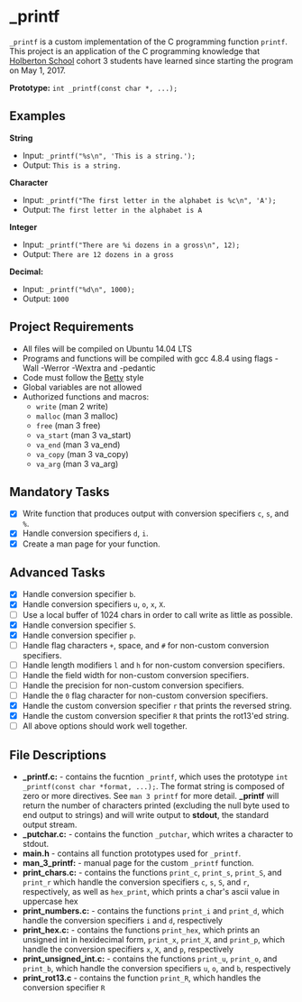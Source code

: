 # \_printf

`_printf` is a custom implementation of the C programming function `printf`. This project is an application of the C programming knowledge that [Holberton School](https://www.holbertonschool.com/) cohort 3 students have learned since starting the program on May 1, 2017.

**Prototype:** `int _printf(const char *, ...);`

## Examples

**String**

- Input: `_printf("%s\n", 'This is a string.');`
- Output: `This is a string.`

**Character**

- Input: `_printf("The first letter in the alphabet is %c\n", 'A');`
- Output: `The first letter in the alphabet is A`

**Integer**

- Input: `_printf("There are %i dozens in a gross\n", 12);`
- Output: `There are 12 dozens in a gross`

**Decimal:**

- Input: `_printf("%d\n", 1000);`
- Output: `1000`

## Project Requirements

- All files will be compiled on Ubuntu 14.04 LTS
- Programs and functions will be compiled with gcc 4.8.4 using flags -Wall -Werror -Wextra and -pedantic
- Code must follow the [Betty](https://github.com/holbertonschool/Betty/wiki) style
- Global variables are not allowed
- Authorized functions and macros:
  - `write` (man 2 write)
  - `malloc` (man 3 malloc)
  - `free` (man 3 free)
  - `va_start` (man 3 va_start)
  - `va_end` (man 3 va_end)
  - `va_copy` (man 3 va_copy)
  - `va_arg` (man 3 va_arg)

## Mandatory Tasks

- [x] Write function that produces output with conversion specifiers `c`, `s`, and `%`.
- [x] Handle conversion specifiers `d`, `i`.
- [x] Create a man page for your function.

## Advanced Tasks

- [x] Handle conversion specifier `b`.
- [x] Handle conversion specifiers `u`, `o`, `x`, `X`.
- [ ] Use a local buffer of 1024 chars in order to call write as little as possible.
- [x] Handle conversion specifier `S`.
- [x] Handle conversion specifier `p`.
- [ ] Handle flag characters `+`, space, and `#` for non-custom conversion specifiers.
- [ ] Handle length modifiers `l` and `h` for non-custom conversion specifiers.
- [ ] Handle the field width for non-custom conversion specifiers.
- [ ] Handle the precision for non-custom conversion specifiers.
- [ ] Handle the `0` flag character for non-custom conversion specifiers.
- [x] Handle the custom conversion specifier `r` that prints the reversed string.
- [x] Handle the custom conversion specifier `R` that prints the rot13'ed string.
- [ ] All above options should work well together.

## File Descriptions

- **\_printf.c:** - contains the fucntion `_printf`, which uses the prototype `int _printf(const char *format, ...);`. The format string is composed of zero or more directives. See `man 3 printf` for more detail. **\_printf** will return the number of characters printed (excluding the null byte used to end output to strings) and will write output to **stdout**, the standard output stream.
- **\_putchar.c:** - contains the function `_putchar`, which writes a character to stdout.
- **main.h** - contains all function prototypes used for `_printf`.
- **man_3_printf:** - manual page for the custom `_printf` function.
- **print_chars.c:** - contains the functions `print_c`, `print_s`, `print_S`, and `print_r` which handle the conversion specifiers `c`, `s`, `S`, and `r`, respectively, as well as `hex_print`, which prints a char's ascii value in uppercase hex
- **print_numbers.c:** - contains the functions `print_i` and `print_d`, which handle the conversion specifiers `i` and `d`, respectively
- **print_hex.c:** - contains the functions `print_hex`, which prints an unsigned int in hexidecimal form, `print_x`, `print_X`, and `print_p`, which handle the conversion specifiers `x`, `X`, and `p`, respectively
- **print_unsigned_int.c:** - contains the functions `print_u`, `print_o`, and `print_b`, which handle the conversion specifiers `u`, `o`, and `b`, respectively
- **print_rot13.c** - contains the function `print_R`, which handles the conversion specifier `R`

